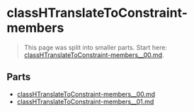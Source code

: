 # classHTranslateToConstraint-members

> This page was split into smaller parts. Start here: [classHTranslateToConstraint-members__00.md](classHTranslateToConstraint-members__00.md).

## Parts

- [classHTranslateToConstraint-members__00.md](classHTranslateToConstraint-members__00.md)
- [classHTranslateToConstraint-members__01.md](classHTranslateToConstraint-members__01.md)
